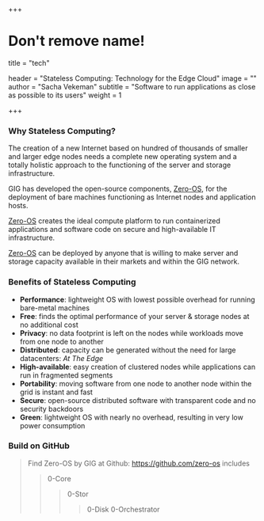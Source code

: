+++
# Don't remove name!
title = "tech"

header = "Stateless Computing: Technology for the Edge Cloud"
image = ""
author = "Sacha Vekeman"
subtitle = "Software to run applications as close as possible to its users"
weight = 1

+++

### Why Stateless Computing?

The creation of a new Internet based on hundred of thousands of smaller and larger edge nodes needs a complete new operating system and a totally holistic approach to the functioning of the server and storage infrastructure. 

GIG has developed the open-source components, [Zero-OS](https://github.com/Zero-OS), for the deployment of bare machines functioning as Internet nodes and application hosts.

[Zero-OS](https://github.com/Zero-OS) creates the ideal compute platform to run containerized applications and software code on secure and high-available IT infrastructure.

[Zero-OS](https://github.com/Zero-OS) can be deployed by anyone that is willing to make server and storage capacity available in their markets and within the GIG network.

### Benefits of Stateless Computing

* **Performance**: lightweight OS with lowest possible overhead for running bare-metal machines
* **Free**: finds the optimal performance of your server & storage nodes at no additional cost 
* **Privacy**: no data footprint is left on the nodes while workloads move from one node to another
* **Distributed**: capacity can be generated without the need for large datacenters: *At The Edge* 
* **High-available**: easy creation of clustered nodes while applications can run in fragmented segments
* **Portability**: moving software from one node to another node within the grid is instant and fast 
* **Secure**: open-source distributed software with transparent code and no security backdoors
* **Green**: lightweight OS with nearly no overhead, resulting in very low power consumption

### Build on GitHub

> Find Zero-OS by GIG at Github: https://github.com/zero-os includes
> > 0-Core
> > > 0-Stor
> > > > 0-Disk
> > > > 0-Orchestrator